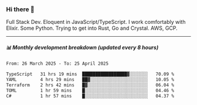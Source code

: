 ### Hi there 👋

Full Stack Dev. Eloquent in JavaScript/TypeScript. I work comfortably with Elixir. Some Python. Trying to get into Rust, Go and Crystal. AWS, GCP.

***

##### 📊 Monthly development breakdown (updated every 8 hours)

<!--START_SECTION:waka-->

```txt
From: 26 March 2025 - To: 25 April 2025

TypeScript   31 hrs 19 mins  █████████████████▓░░░░░░░   70.09 %
YAML         4 hrs 29 mins   ██▓░░░░░░░░░░░░░░░░░░░░░░   10.05 %
Terraform    2 hrs 42 mins   █▓░░░░░░░░░░░░░░░░░░░░░░░   06.04 %
TOML         1 hr 59 mins    █░░░░░░░░░░░░░░░░░░░░░░░░   04.46 %
C#           1 hr 57 mins    █░░░░░░░░░░░░░░░░░░░░░░░░   04.37 %
```

<!--END_SECTION:waka-->
